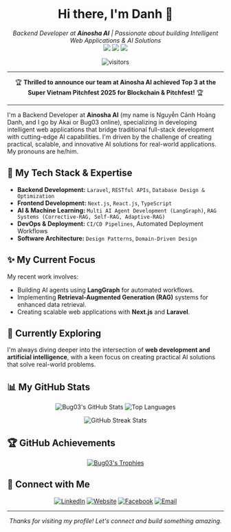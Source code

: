 <div align="center">
  <!-- 🎨 BANNER PLACEHOLDER 🎨 -->
  <!-- Create a banner (e.g., 1280x300px) and upload it to this repository (Bug03/Bug03) -->
  <!-- Then replace the div below with: <img src="https://raw.githubusercontent.com/Bug03/Bug03/main/your-banner-name.png_or_gif" alt="Hi, I'm Akai - Backend Developer at Ainosha AI" width="800"/> -->

</div>

<h1 align="center">Hi there, I'm Danh 👋</h1>
<p align="center">
  <em>Backend Developer at <strong>Ainosha AI</strong> | Passionate about building Intelligent Web Applications & AI Solutions</em>
  <br />
  <a href="https://www.linkedin.com/in/danhnguyen03" target="_blank"><img src="https://img.shields.io/badge/LinkedIn-0077B5?style=for-the-badge&logo=linkedin&logoColor=white" /></a>
  <a href="https://www.ainosha.com/" target="_blank"><img src="https://img.shields.io/badge/Company-Ainosha-brightgreen?style=for-the-badge" /></a>
  <a href="https://github.com/Bug03" target="_blank"><img src="https://img.shields.io/github/followers/Bug03?label=Follow&style=for-the-badge&logo=github&color=089608" /></a>
</p>

<p align="center">
  <img src="https://visitor-badge.laobi.icu/badge?page_id=Bug03.Bug03" alt="visitors"/>
</p>

---

<p align="center">
  🏆 <strong>Thrilled to announce our team at Ainosha AI achieved Top 3 at the Super Vietnam Pitchfest 2025 for Blockchain & Pitchfest!</strong> 🏆
</p>

---

I'm a Backend Developer at **Ainosha AI** (my name is Nguyễn Cảnh Hoàng Danh, and I go by Akai or Bug03 online), specializing in developing intelligent web applications that bridge traditional full-stack development with cutting-edge AI capabilities. I'm driven by the challenge of creating practical, scalable, and innovative AI solutions for real-world applications. My pronouns are he/him.

## 🚀 My Tech Stack & Expertise

-   **Backend Development:** `Laravel`, `RESTful APIs`, `Database Design & Optimization`
-   **Frontend Development:** `Next.js`, `React.js`, `TypeScript`
-   **AI & Machine Learning:** `Multi AI Agent Development (LangGraph)`, `RAG Systems (Corrective-RAG, Self-RAG, Adaptive-RAG)`
-   **DevOps & Deployment:** `CI/CD Pipelines`, Automated Deployment Workflows
-   **Software Architecture:** `Design Patterns`, `Domain-Driven Design`

## ✨ My Current Focus

My recent work involves:
-   Building AI agents using **LangGraph** for automated workflows.
-   Implementing **Retrieval-Augmented Generation (RAG)** systems for enhanced data retrieval.
-   Creating scalable web applications with **Next.js** and **Laravel**.

## 🌱 Currently Exploring

I'm always diving deeper into the intersection of **web development and artificial intelligence**, with a keen focus on creating practical AI solutions that solve real-world problems.

## 📊 My GitHub Stats

<p align="center">
  <img src="https://github-readme-stats.vercel.app/api?username=Bug03&show_icons=true&theme=tokyonight&count_private=true&hide_border=true" alt="Bug03's GitHub Stats" />
  <img src="https://github-readme-stats.vercel.app/api/top-langs/?username=Bug03&layout=compact&theme=tokyonight&hide_border=true&langs_count=8" alt="Top Languages" />
</p>
<p align="center">
  <img src="https://github-readme-streak-stats.herokuapp.com/?user=Bug03&theme=tokyonight&hide_border=true" alt="GitHub Streak Stats"/>
</p>

## 🏆 GitHub Achievements

<p align="center">
  <a href="https://github.com/Bug03">
    <img src="https://github-profile-trophy.vercel.app/?username=Bug03&theme=radical&no-frame=true&no-bg=false&margin-w=4" alt="Bug03's Trophies"/>
  </a>
</p>

## 🔗 Connect with Me

<p align="center">
  <a href="https://www.linkedin.com/in/danhnguyen03/" target="_blank"><img alt="LinkedIn" src="https://img.shields.io/badge/LinkedIn-danhnguyen03-0077B5?style=flat-square&logo=linkedin"></a>
  <a href="https://www.ainosha.com/" target="_blank"><img alt="Website" src="https://img.shields.io/badge/Website-Ainosha_AI-brightgreen?style=flat-square"></a>
  <a href="https://www.facebook.com/danh03112003" target="_blank"><img alt="Facebook" src="https://img.shields.io/badge/Facebook-danh03112003-1877F2?style=flat-square&logo=facebook"></a>
  <a href="mailto:your.email@example.com"><img alt="Email" src="https://img.shields.io/badge/Email-Contact_Me-blue?style=flat-square&logo=gmail"></a> <!-- Replace with your actual email if you want to share it -->
</p>

---
<p align="center">
  <em>Thanks for visiting my profile! Let's connect and build something amazing.</em>
</p>
